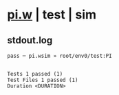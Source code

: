 # [pi.w](../../../../../../examples/tests/sdk_tests/math/pi.w) | test | sim

## stdout.log
```log
pass ─ pi.wsim » root/env0/test:PI
 
 
Tests 1 passed (1)
Test Files 1 passed (1)
Duration <DURATION>
```

